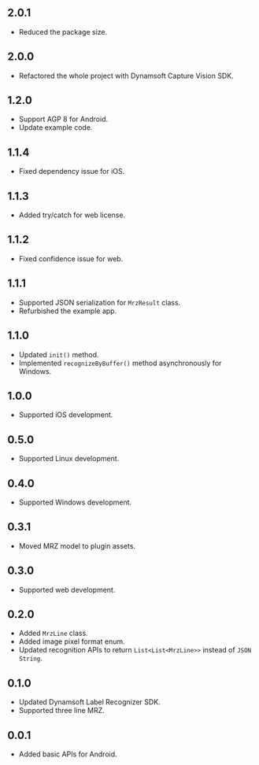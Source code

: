 ## 2.0.1
- Reduced the package size.

## 2.0.0
- Refactored the whole project with Dynamsoft Capture Vision SDK.

## 1.2.0
- Support AGP 8 for Android.
- Update example code. 

## 1.1.4
- Fixed dependency issue for iOS. 

## 1.1.3
- Added try/catch for web license.

## 1.1.2
- Fixed confidence issue for web.

## 1.1.1
- Supported JSON serialization for `MrzResult` class.
- Refurbished the example app.

## 1.1.0
- Updated `init()` method.
- Implemented `recognizeByBuffer()` method asynchronously for Windows.

## 1.0.0
- Supported iOS development.

## 0.5.0
- Supported Linux development.

## 0.4.0
- Supported Windows development.

## 0.3.1
- Moved MRZ model to plugin assets.
 
## 0.3.0
- Supported web development.

## 0.2.0
- Added `MrzLine` class.
- Added image pixel format enum.
- Updated recognition APIs to return `List<List<MrzLine>>` instead of `JSON String`.

## 0.1.0

* Updated Dynamsoft Label Recognizer SDK.
* Supported three line MRZ.

## 0.0.1

* Added basic APIs for Android.
